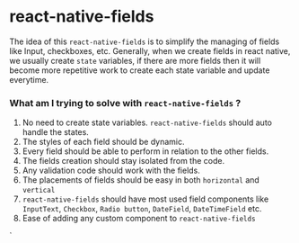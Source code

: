 # react-native-fields

The idea of this `react-native-fields` is to simplify the managing of fields like Input, checkboxes, etc. Generally, when we create fields in react native, we usually create `state` variables, if there are more fields then it will become more repetitive work to create each state variable and update everytime.

### What am I trying to solve with `react-native-fields` ?


1. No need to create state variables. `react-native-fields` should auto handle the states.
2. The styles of each field should be dynamic.
3. Every field should be able to perform in relation to the other fields.
4. The fields creation should stay isolated from the code. 
5. Any validation code should work with the fields.
6. The placements of fields should be easy in both `horizontal` and `vertical`
7. `react-native-fields` should have most used field components like  `InputText`, `Checkbox`, `Radio button`, `DateField`, `DateTimeField` etc.
8. Ease of adding any custom component to `react-native-fields`

`
